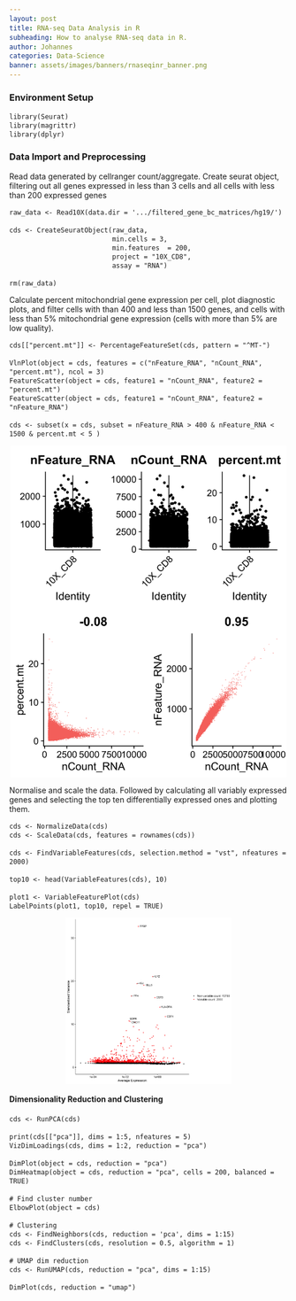 ```yaml
---
layout: post
title: RNA-seq Data Analysis in R
subheading: How to analyse RNA-seq data in R.
author: Johannes
categories: Data-Science
banner: assets/images/banners/rnaseqinr_banner.png
---
```


### Environment Setup

```
library(Seurat)
library(magrittr)
library(dplyr)

```

### Data Import and Preprocessing
Read data generated by cellranger count/aggregate. Create seurat object, filtering out all genes expressed in less than 3 cells and all cells with less than 200 expressed genes

```
raw_data <- Read10X(data.dir = '.../filtered_gene_bc_matrices/hg19/')

cds <- CreateSeuratObject(raw_data, 
                          min.cells = 3, 
                          min.features  = 200, 
                          project = "10X_CD8", 
                          assay = "RNA")
                          
rm(raw_data)

```
Calculate percent mitochondrial gene expression per cell, plot diagnostic plots, and filter cells with than 400 and less than 1500 genes, and cells with less than 5% mitochondrial gene expression (cells with more than 5% are low quality).

```
cds[["percent.mt"]] <- PercentageFeatureSet(cds, pattern = "^MT-")

VlnPlot(object = cds, features = c("nFeature_RNA", "nCount_RNA", "percent.mt"), ncol = 3)
FeatureScatter(object = cds, feature1 = "nCount_RNA", feature2 = "percent.mt")
FeatureScatter(object = cds, feature1 = "nCount_RNA", feature2 = "nFeature_RNA")

cds <- subset(x = cds, subset = nFeature_RNA > 400 & nFeature_RNA < 1500 & percent.mt < 5 )
```
<img src="/assets/images/rnaseqinr/qcplots.png" width="500" height="600" style="display: block; margin-left: auto; margin-right: auto;"/>

Normalise and scale the data. Followed by calculating all variably expressed genes and selecting the top ten differentially expressed ones and plotting them. 

```
cds <- NormalizeData(cds)
cds <- ScaleData(cds, features = rownames(cds))

cds <- FindVariableFeatures(cds, selection.method = "vst", nfeatures = 2000)

top10 <- head(VariableFeatures(cds), 10)

plot1 <- VariableFeaturePlot(cds)
LabelPoints(plot1, top10, repel = TRUE)

```
<img src="/assets/images/rnaseqinr/variablefeatureplot.png" width="300" height="300" style="display: block; margin-left: auto; margin-right: auto;"/>

#### Dimensionality Reduction and Clustering
```
cds <- RunPCA(cds)

print(cds[["pca"]], dims = 1:5, nfeatures = 5)
VizDimLoadings(cds, dims = 1:2, reduction = "pca")

DimPlot(object = cds, reduction = "pca")
DimHeatmap(object = cds, reduction = "pca", cells = 200, balanced = TRUE)

# Find cluster number
ElbowPlot(object = cds)

# Clustering
cds <- FindNeighbors(cds, reduction = 'pca', dims = 1:15)
cds <- FindClusters(cds, resolution = 0.5, algorithm = 1)

# UMAP dim reduction
cds <- RunUMAP(cds, reduction = "pca", dims = 1:15)

DimPlot(cds, reduction = "umap")
```







